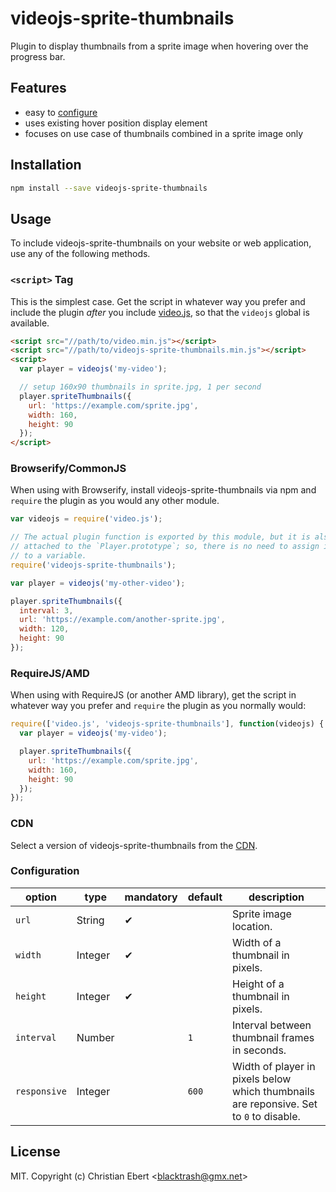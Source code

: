 # videojs-sprite-thumbnails

Plugin to display thumbnails from a sprite image when hovering over the progress bar.

## Features

- easy to [configure](#configuration)
- uses existing hover position display element
- focuses on use case of thumbnails combined in a sprite image only

## Installation

```sh
npm install --save videojs-sprite-thumbnails
```

## Usage

To include videojs-sprite-thumbnails on your website or web application, use any of the following methods.

### `<script>` Tag

This is the simplest case. Get the script in whatever way you prefer and include the plugin _after_ you include [video.js][videojs], so that the `videojs` global is available.

```html
<script src="//path/to/video.min.js"></script>
<script src="//path/to/videojs-sprite-thumbnails.min.js"></script>
<script>
  var player = videojs('my-video');

  // setup 160x90 thumbnails in sprite.jpg, 1 per second
  player.spriteThumbnails({
    url: 'https://example.com/sprite.jpg',
    width: 160,
    height: 90
  });
</script>
```

### Browserify/CommonJS

When using with Browserify, install videojs-sprite-thumbnails via npm and `require` the plugin as you would any other module.

```js
var videojs = require('video.js');

// The actual plugin function is exported by this module, but it is also
// attached to the `Player.prototype`; so, there is no need to assign it
// to a variable.
require('videojs-sprite-thumbnails');

var player = videojs('my-other-video');

player.spriteThumbnails({
  interval: 3,
  url: 'https://example.com/another-sprite.jpg',
  width: 120,
  height: 90
});
```

### RequireJS/AMD

When using with RequireJS (or another AMD library), get the script in whatever way you prefer and `require` the plugin as you normally would:

```js
require(['video.js', 'videojs-sprite-thumbnails'], function(videojs) {
  var player = videojs('my-video');

  player.spriteThumbnails({
    url: 'https://example.com/sprite.jpg',
    width: 160,
    height: 90
  });
});
```

### CDN

Select a version of videojs-sprite-thumbnails from the [CDN](https://unpkg.com/videojs-sprite-thumbnails/dist/).

### Configuration

option | type | mandatory | default | description
------ | ---- | --------- | ------- | -----------
`url`  | String | &#10004; |   | Sprite image location.
`width` | Integer | &#10004; |  | Width of a thumbnail in pixels.
`height` | Integer | &#10004; |   | Height of a thumbnail in pixels.
`interval` | Number |  | `1` | Interval between thumbnail frames in seconds.
`responsive` | Integer |  | `600` | Width of player in pixels below which thumbnails are reponsive. Set to `0` to disable.

## License

MIT. Copyright (c) Christian Ebert &lt;blacktrash@gmx.net&gt;


[videojs]: http://videojs.com/
